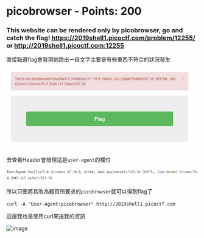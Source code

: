 # picobrowser - Points: 200

### This website can be rendered only by picobrowser, go and catch the flag! https://2019shell1.picoctf.com/problem/12255/ or http://2019shell1.picoctf.com:12255

直接點選flag會發現她跑出一段文字主要是有些東西不符合的狀況發生

![image](https://github.com/bohsiang/CTF_practice/blob/master/picoCTF2019/picture/picobrowser_1.PNG)

去查看Header會發現這是`user-agent`的欄位

![image](https://github.com/bohsiang/CTF_practice/blob/master/picoCTF2019/picture/picobrowser_2.PNG)

所以只要將其改為題目所要求的`picobrowser`就可以得到flag了

```curl -A "User-Agent:picobrowser" http://2019shell1.picoctf.com```

這邊我也是使用curl來送我的資訊

![image](https://github.com/bohsiang/CTF_practice/blob/master/picoCTF2019/picture/picobrowser_3.PNG)
